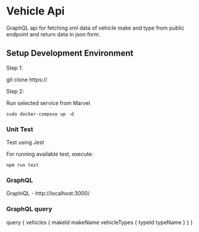 # Vehicle Api

GraphQL api for fetching xml data of vehicle make and type from public endpoint and return data in json form. 

## Setup Development Environment

Step 1:

git clone https://

Step 2:

Run selected service from Marvel

```
sudo docker-compose up -d
```
### Unit Test

Test using Jest

For running available test, execute:

```
npm run test
```

### GraphQL

GraphiQL - http://localhost:3000/


### GraphQL query

query {
        vehicles {
          makeId
          makeName
          vehicleTypes {
            typeId
            typeName
          }
        }
     }
